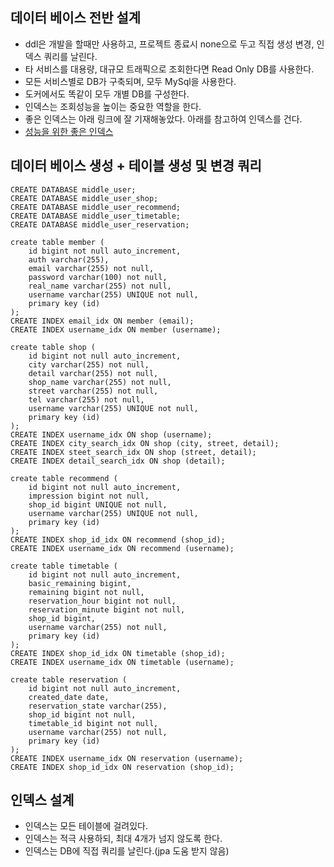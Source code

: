 ## 데이터 베이스 전반 설계
* ddl은 개발을 할때만 사용하고, 프로젝트 종료시 none으로 두고 직접 생성 변경, 인덱스 쿼리를 날린다.
* 타 서비스를 대용량, 대규모 트래픽으로 조회한다면 Read Only DB를 사용한다.
* 모든 서비스별로 DB가 구축되며, 모두 MySql을 사용한다.
* 도커에서도 똑같이 모두 개별 DB를 구성한다.
* 인덱스는 조회성능을 높이는 중요한 역할을 한다.
* 좋은 인덱스는 아래 링크에 잘 기재해놓았다. 아래를 참고하여 인덱스를 건다.
* [성능을 위한 좋은 인덱스](https://github.com/liveforone/study/blob/main/DB/p.%20%EC%84%B1%EB%8A%A5%EA%B0%9C%EC%84%A0%EC%9D%84%20%EC%9C%84%ED%95%9C%20%EB%8B%A4%EC%96%91%ED%95%9C%20%EC%9D%B8%EB%8D%B1%EC%8A%A4.md)

## 데이터 베이스 생성 + 테이블 생성 및 변경 쿼리
```
CREATE DATABASE middle_user;
CREATE DATABASE middle_user_shop;
CREATE DATABASE middle_user_recommend;
CREATE DATABASE middle_user_timetable;
CREATE DATABASE middle_user_reservation;

create table member (
    id bigint not null auto_increment,
    auth varchar(255),
    email varchar(255) not null,
    password varchar(100) not null,
    real_name varchar(255) not null,
    username varchar(255) UNIQUE not null,
    primary key (id)
);
CREATE INDEX email_idx ON member (email);
CREATE INDEX username_idx ON member (username);

create table shop (
    id bigint not null auto_increment,
    city varchar(255) not null,
    detail varchar(255) not null,
    shop_name varchar(255) not null,
    street varchar(255) not null,
    tel varchar(255) not null,
    username varchar(255) UNIQUE not null,
    primary key (id)
);
CREATE INDEX username_idx ON shop (username);
CREATE INDEX city_search_idx ON shop (city, street, detail);
CREATE INDEX steet_search_idx ON shop (street, detail);
CREATE INDEX detail_search_idx ON shop (detail);

create table recommend (
    id bigint not null auto_increment,
    impression bigint not null,
    shop_id bigint UNIQUE not null,
    username varchar(255) UNIQUE not null,
    primary key (id)
);
CREATE INDEX shop_id_idx ON recommend (shop_id);
CREATE INDEX username_idx ON recommend (username);

create table timetable (
    id bigint not null auto_increment,
    basic_remaining bigint,
    remaining bigint not null,
    reservation_hour bigint not null,
    reservation_minute bigint not null,
    shop_id bigint,
    username varchar(255) not null,
    primary key (id)
);
CREATE INDEX shop_id_idx ON timetable (shop_id);
CREATE INDEX username_idx ON timetable (username);

create table reservation (
    id bigint not null auto_increment,
    created_date date,
    reservation_state varchar(255),
    shop_id bigint not null,
    timetable_id bigint not null,
    username varchar(255) not null,
    primary key (id)
);
CREATE INDEX username_idx ON reservation (username);
CREATE INDEX shop_id_idx ON reservation (shop_id);
```

## 인덱스 설계
* 인덱스는 모든 테이블에 걸려있다.
* 인덱스는 적극 사용하되, 최대 4개가 넘지 않도록 한다.
* 인덱스는 DB에 직접 쿼리를 날린다.(jpa 도움 받지 않음)